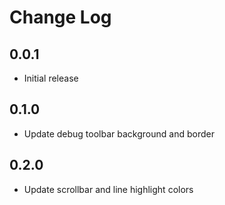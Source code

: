 # Change Log

## 0.0.1

- Initial release

## 0.1.0

- Update debug toolbar background and border

## 0.2.0

- Update scrollbar and line highlight colors
